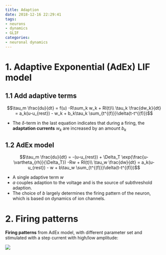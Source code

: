```yaml
---
title: Adaption
date: 2018-12-16 22:29:41
tags:
- neurons
- dynamics
- GLIF
categories:
- neuronal dynamics
---
```


# 1. Adaptive Exponential (AdEx) LIF model

## 1.1 Add adaptive terms
$$\tau_m \frac{du}{dt} = f(u) -R\sum_k w_k + RI(t)\\
\tau_k \frac{dw_k}{dt} = a_k(u-u_{rest}) - w_k + b_k\tau_k \sum_{t^{(f)}}\delta(t-t^{(f)})$$

- The $\delta$-term in the last equation indicates that during a firing, the **adaptation currents** $w_k$ are increased by an amount $b_k$

## 1.2 AdEx model
$$\tau_m \frac{du}{dt} = -(u-u_{rest}) + \Delta_T \exp(\frac{u-\vartheta_{rh}}{\Delta_T}) -Rw + RI(t)\\
\tau_w \frac{dw}{dt} = a_k(u-u_{rest}) - w + b\tau_w \sum_{t^{(f)}}\delta(t-t^{(f)})$$
- A single adaptive term $w$
- $a$ couples adaption to the voltage and is the source of subthreshold adaption.
- The choice of $b$ largely determines the firing pattern of the neuron, which is based on dynamics of ion channels.

# 2. Firing patterns

**Firing patterns** from AdEx model, with different parameter set and stimulated with a step current with high/low amplitude:

![](https://raw.githubusercontent.com/hengjiwang/blog_figures/master/firepattern.png)